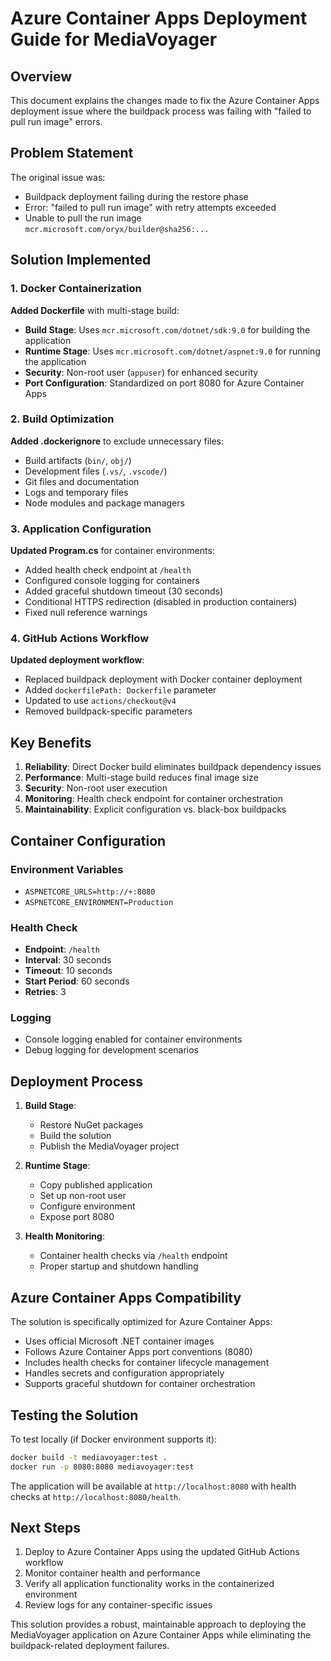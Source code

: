 # Azure Container Apps Deployment Guide for MediaVoyager

## Overview

This document explains the changes made to fix the Azure Container Apps deployment issue where the buildpack process was failing with "failed to pull run image" errors.

## Problem Statement

The original issue was:
- Buildpack deployment failing during the restore phase
- Error: "failed to pull run image" with retry attempts exceeded
- Unable to pull the run image `mcr.microsoft.com/oryx/builder@sha256:...`

## Solution Implemented

### 1. Docker Containerization

**Added Dockerfile** with multi-stage build:
- **Build Stage**: Uses `mcr.microsoft.com/dotnet/sdk:9.0` for building the application
- **Runtime Stage**: Uses `mcr.microsoft.com/dotnet/aspnet:9.0` for running the application
- **Security**: Non-root user (`appuser`) for enhanced security
- **Port Configuration**: Standardized on port 8080 for Azure Container Apps

### 2. Build Optimization

**Added .dockerignore** to exclude unnecessary files:
- Build artifacts (`bin/`, `obj/`)
- Development files (`.vs/`, `.vscode/`)
- Git files and documentation
- Logs and temporary files
- Node modules and package managers

### 3. Application Configuration

**Updated Program.cs** for container environments:
- Added health check endpoint at `/health`
- Configured console logging for containers
- Added graceful shutdown timeout (30 seconds)
- Conditional HTTPS redirection (disabled in production containers)
- Fixed null reference warnings

### 4. GitHub Actions Workflow

**Updated deployment workflow**:
- Replaced buildpack deployment with Docker container deployment
- Added `dockerfilePath: Dockerfile` parameter
- Updated to use `actions/checkout@v4`
- Removed buildpack-specific parameters

## Key Benefits

1. **Reliability**: Direct Docker build eliminates buildpack dependency issues
2. **Performance**: Multi-stage build reduces final image size
3. **Security**: Non-root user execution
4. **Monitoring**: Health check endpoint for container orchestration
5. **Maintainability**: Explicit configuration vs. black-box buildpacks

## Container Configuration

### Environment Variables
- `ASPNETCORE_URLS=http://+:8080`
- `ASPNETCORE_ENVIRONMENT=Production`

### Health Check
- **Endpoint**: `/health`
- **Interval**: 30 seconds
- **Timeout**: 10 seconds
- **Start Period**: 60 seconds
- **Retries**: 3

### Logging
- Console logging enabled for container environments
- Debug logging for development scenarios

## Deployment Process

1. **Build Stage**: 
   - Restore NuGet packages
   - Build the solution
   - Publish the MediaVoyager project

2. **Runtime Stage**:
   - Copy published application
   - Set up non-root user
   - Configure environment
   - Expose port 8080

3. **Health Monitoring**:
   - Container health checks via `/health` endpoint
   - Proper startup and shutdown handling

## Azure Container Apps Compatibility

The solution is specifically optimized for Azure Container Apps:
- Uses official Microsoft .NET container images
- Follows Azure Container Apps port conventions (8080)
- Includes health checks for container lifecycle management
- Handles secrets and configuration appropriately
- Supports graceful shutdown for container orchestration

## Testing the Solution

To test locally (if Docker environment supports it):
```bash
docker build -t mediavoyager:test .
docker run -p 8080:8080 mediavoyager:test
```

The application will be available at `http://localhost:8080` with health checks at `http://localhost:8080/health`.

## Next Steps

1. Deploy to Azure Container Apps using the updated GitHub Actions workflow
2. Monitor container health and performance
3. Verify all application functionality works in the containerized environment
4. Review logs for any container-specific issues

This solution provides a robust, maintainable approach to deploying the MediaVoyager application on Azure Container Apps while eliminating the buildpack-related deployment failures.